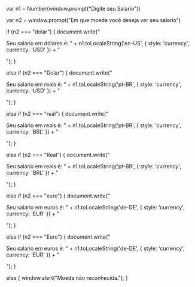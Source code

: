 var n1 = Number(window.prompt("Digite seu Salario"))

 var n2 = window.prompt("Em que moeda você deseja ver seu salario")

 if (n2 === "dolar") {
    document.write("<p>Seu salário em dólares é: " + n1.toLocaleString('en-US', { style: 'currency', currency: 'USD' }) + "</p>");
} 

else if (n2 === "Dolar") {
    document.write("<p>Seu salário em reais é: " + n1.toLocaleString('pt-BR', { style: 'currency', currency: 'USD' }) + "</p>");
} 



else if (n2 === "real") {
    document.write("<p>Seu salário em reais é: " + n1.toLocaleString('pt-BR', { style: 'currency', currency: 'BRL' }) + "</p>");
} 

else if (n2 === "Real") {
    document.write("<p>Seu salário em reais é: " + n1.toLocaleString('pt-BR', { style: 'currency', currency: 'BRL' }) + "</p>");
} 




else if (n2 === "euro") {
    document.write("<p>Seu salário em euros é: " + n1.toLocaleString('de-DE', { style: 'currency', currency: 'EUR' }) + "</p>");
} 

else if (n2 === "Euro") {
    document.write("<p>Seu salário em euros é: " + n1.toLocaleString('de-DE', { style: 'currency', currency: 'EUR' }) + "</p>");
} 



else {
    window.alert("Moeda não reconhecida.");
}
